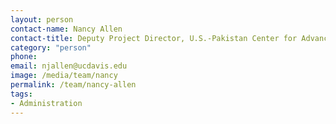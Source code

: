 ```yaml
---
layout: person
contact-name: Nancy Allen
contact-title: Deputy Project Director, U.S.-Pakistan Center for Advanced Studies in Agriculture and Food Security
category: "person"
phone:
email: njallen@ucdavis.edu
image: /media/team/nancy
permalink: /team/nancy-allen
tags:
- Administration
---
```

